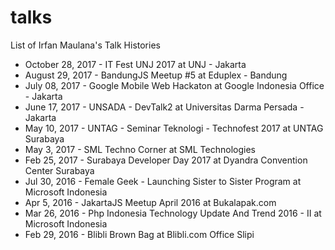 # talks
List of Irfan Maulana's Talk Histories

+ October 28, 2017 - IT Fest UNJ 2017 at UNJ - Jakarta
+ August 29, 2017 - BandungJS Meetup #5 at Eduplex - Bandung
+ July 08, 2017 - Google Mobile Web Hackaton at Google Indonesia Office - Jakarta
+ June 17, 2017 - UNSADA - DevTalk2 at Universitas Darma Persada - Jakarta
+ May 10, 2017 - UNTAG - Seminar Teknologi - Technofest 2017 at UNTAG Surabaya
+ May 3, 2017 - SML Techno Corner at SML Technologies
+ Feb 25, 2017 - Surabaya Developer Day 2017 at Dyandra Convention Center Surabaya
+ Jul 30, 2016 - Female Geek - Launching Sister to Sister Program at Microsoft Indonesia
+ Apr 5, 2016 - JakartaJS Meetup April 2016 at Bukalapak.com
+ Mar 26, 2016 - Php Indonesia Technology Update And Trend 2016 - II at Microsoft Indonesia
+ Feb 29, 2016 - Blibli Brown Bag at Blibli.com Office Slipi
